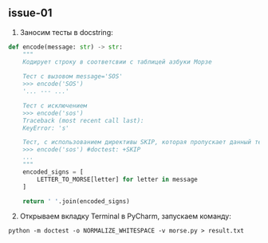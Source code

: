 ## issue-01

1. Заносим тесты в docstring:

```python
def encode(message: str) -> str:
    """
    Кодирует строку в соответсвии с таблицей азбуки Морзе
    
    Тест с вызовом message='SOS'
    >>> encode('SOS')
    '... --- ...'

    Тест с исключением
    >>> encode('sos')
    Traceback (most recent call last):
    KeyError: 's'

    Тест, с использованием директивы SKIP, которая пропускает данный тест
    >>> encode('sos') #doctest: +SKIP
    ...
    """
    encoded_signs = [
        LETTER_TO_MORSE[letter] for letter in message
    ]

    return ' '.join(encoded_signs)
```

2. Открываем вкладку Terminal в PyCharm, запускаем команду:
```
python -m doctest -o NORMALIZE_WHITESPACE -v morse.py > result.txt
```
